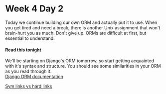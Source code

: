 
Week 4 Day 2
============

Today we continue building our own ORM and actually put it to use. When you get tired and need a break, there is another Unix assignment that won't brain-hurt you as much. Don't give up. ORMs are difficult at first, but essential to understand.

#### Read this tonight
We'll be starting on Django's ORM tomorrow, so start getting acquainted with it's syntax and structure. You should see some similarities in your ORM as you read through it.  
[Django ORM documentation](https://docs.djangoproject.com/en/dev/topics/db/)

[Sym links vs hard links](http://askubuntu.com/questions/108771/what-is-the-difference-between-a-hard-link-and-a-symbolic-link)
